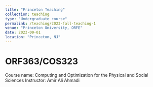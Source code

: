 ```yaml
---
title: "Princeton Teaching"
collection: teaching
type: "Undergraduate course"
permalink: /teaching/2023-fall-teaching-1
venue: "Princeton University, ORFE"
date: 2023-09-01
location: "Princeton, NJ"
---
```


ORF363/COS323
======
Course name: Computing and Optimization for the Physical and Social Sciences
Instructor: Amir Ali Ahmadi
